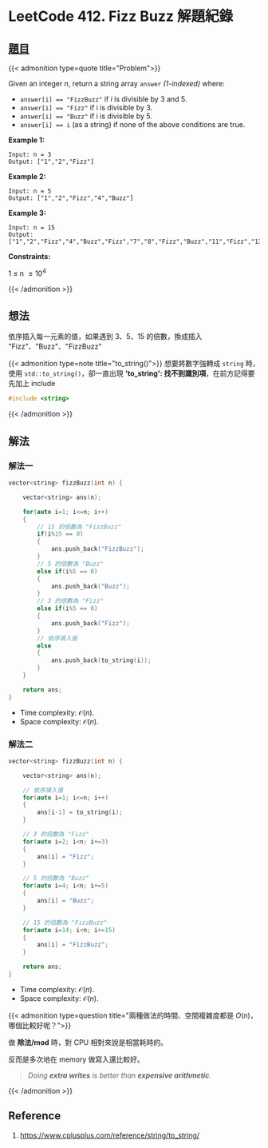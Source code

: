 # LeetCode 412. Fizz Buzz 解題紀錄


## [題目](https://leetcode.com/problems/fizz-buzz/)

{{< admonition type=quote title="Problem">}}

Given an integer $n$, return a string array `answer` _(1-indexed)_ where:

-   `answer[i] == "FizzBuzz"` if $i$ is divisible by 3 and 5.
-   `answer[i] == "Fizz"` if i is divisible by 3.
-   `answer[i] == "Buzz"` if i is divisible by 5.
-   `answer[i] == i` (as a string) if none of the above conditions are true.

**Example 1:**

```
Input: n = 3
Output: ["1","2","Fizz"]
```

**Example 2:**

```
Input: n = 5
Output: ["1","2","Fizz","4","Buzz"]
```

**Example 3:**

```
Input: n = 15
Output: ["1","2","Fizz","4","Buzz","Fizz","7","8","Fizz","Buzz","11","Fizz","13","14","FizzBuzz"]
```

**Constraints:**

1 $\leq$ n $\leq 10^4$

{{< /admonition >}}

## 想法

依序插入每一元素的值，如果遇到 3、5、15 的倍數，換成插入 "Fizz"、"Buzz"、"FizzBuzz"

{{< admonition type=note title="to_string()">}}
想要將數字強轉成 `string` 時，使用 `std::to_string()`，卻一直出現 **'to_string': 找不到識別項**，在前方記得要先加上 include

```cpp
#include <string>
```

{{< /admonition >}}

## 解法

### 解法一

```cpp
vector<string> fizzBuzz(int n) {

    vector<string> ans(n);

    for(auto i=1; i<=n; i++)
    {
        // 15 的倍數為 "FizzBuzz"
        if(i%15 == 0)
        {
            ans.push_back("FizzBuzz");
        }
        // 5 的倍數為 "Buzz"
        else if(i%5 == 0)
        {
            ans.push_back("Buzz");
        }
        // 3 的倍數為 "Fizz"
        else if(i%5 == 0)
        {
            ans.push_back("Fizz");
        }
        // 依序填入值
        else
        {
            ans.push_back(to_string(i));
        }
    }

    return ans;
}
```

-   Time complexity: $\mathcal{O}(n)$.
-   Space complexity: $\mathcal{O}(n)$.

### 解法二

```cpp
vector<string> fizzBuzz(int n) {

    vector<string> ans(n);

    // 依序填入值
    for(auto i=1; i<=n; i++)
    {
        ans[i-1] = to_string(i);
    }

    // 3 的倍數為 "Fizz"
    for(auto i=2; i<n; i+=3)
    {
        ans[i] = "Fizz";
    }

    // 5 的倍數為 "Buzz"
    for(auto i=4; i<n; i+=5)
    {
        ans[i] = "Buzz";
    }

    // 15 的倍數為 "FizzBuzz"
    for(auto i=14; i<n; i+=15)
    {
        ans[i] = "FizzBuzz";
    }

    return ans;
}
```

-   Time complexity: $\mathcal{O}(n)$.
-   Space complexity: $\mathcal{O}(n)$.

{{< admonition type=question title="兩種做法的時間、空間複雜度都是 $O(n)$，哪個比較好呢？">}}

做 **除法/mod** 時，對 CPU 相對來說是相當耗時的。

反而是多次地在 memory 做寫入還比較好。

> _Doing **extra writes** is better than **expensive arithmetic**._

{{< /admonition >}}

## Reference

1. https://www.cplusplus.com/reference/string/to_string/

